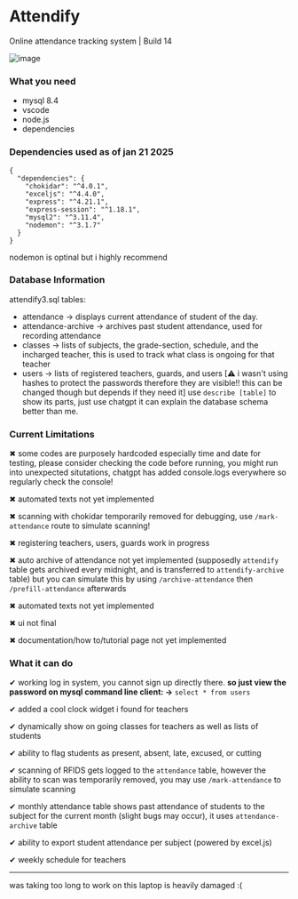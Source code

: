 # Attendify
Online attendance tracking system | Build 14

![image](https://github.com/user-attachments/assets/230d74c1-06d4-40a6-9402-c91e194d3382)


### What you need
- mysql 8.4
- vscode
- node.js
- dependencies
  
### Dependencies used as of jan 21 2025
```
{
  "dependencies": {
    "chokidar": "^4.0.1",
    "exceljs": "^4.4.0",
    "express": "^4.21.1",
    "express-session": "^1.18.1",
    "mysql2": "^3.11.4",
    "nodemon": "^3.1.7"
  }
}
```
nodemon is optinal but i highly recommend

### Database Information
attendify3.sql
tables:
- attendance -> displays current attendance of student of the day.
- attendance-archive -> archives past student attendance, used for recording attendance
- classes -> lists of subjects, the grade-section, schedule, and the incharged teacher, this is used to track what class is ongoing for that teacher
- users -> lists of registered teachers, guards, and users [⚠ i wasn't using hashes to protect the passwords therefore they are visible!! this can be changed though but depends if they need it]
use `describe [table]` to show its parts, just use chatgpt it can explain the database schema better than me.

### Current Limitations
✖ some codes are purposely hardcoded especially time and date for testing, please consider checking the code before running, you might run into unexpected situtations, chatgpt has added console.logs everywhere so regularly check the console!

✖ automated texts not yet implemented

✖ scanning with chokidar temporarily removed for debugging, use `/mark-attendance` route to simulate scanning!

✖ registering teachers, users, guards work in progress

✖ auto archive of attendance not yet implemented (supposedly `attendify` table gets archived every midnight, and is transferred to `attendify-archive` table) but you can simulate this by using `/archive-attendance` then `/prefill-attendance` afterwards

✖ automated texts not yet implemented

✖ ui not final

✖ documentation/how to/tutorial page not yet implemented

### What it can do
✔ working log in system, you cannot sign up directly there. **so just view the password on mysql command line client: ->** `select * from users`

✔ added a cool clock widget i found for teachers

✔ dynamically show on going classes for teachers as well as lists of students

✔ ability to flag students as present, absent, late, excused, or cutting

✔ scanning of RFIDS gets logged to the `attendance` table, however the ability to scan was temporarily removed, you may use `/mark-attendance` to simulate scanning

✔ monthly attendance table shows past attendance of students to the subject for the current month (slight bugs may occur), it uses `attendance-archive` table

✔ ability to export student attendance per subject (powered by excel.js)

✔ weekly schedule for teachers

---

was taking too long to work on this laptop is heavily damaged :(
